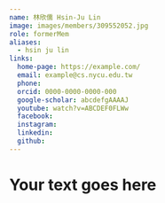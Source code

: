 ```yaml
---
name: 林欣儒 Hsin-Ju Lin 
image: images/members/309552052.jpg 
role: formerMem
aliases:
  - hsin ju lin
links:
  home-page: https://example.com/
  email: example@cs.nycu.edu.tw
  phone: 
  orcid: 0000-0000-0000-000
  google-scholar: abcdefgAAAAJ
  youtube: watch?v=ABCDEF0FLWw
  facebook:
  instagram:
  linkedin:
  github:
---
```

# Your text goes here
